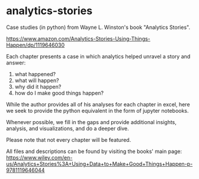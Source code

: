 # analytics-stories
Case studies (in python) from Wayne L. Winston's book "Analytics Stories".

https://www.amazon.com/Analytics-Stories-Using-Things-Happen/dp/1119646030

Each chapter presents a case in which analytics helped unravel a story and answer:
1. what happened?
2. what will happen?
3. why did it happen?
4. how do I make good things happen?

While the author provides all of his analyses for each chapter in excel, here we seek to provide the python equivalent in the form of jupyter notebooks. 

Whenever possible, we fill in the gaps and provide additional insights, analysis, and visualizations, and do a deeper dive.

Please note that not every chapter will be featured.

All files and descriptions can be found by visiting the books' main page: https://www.wiley.com/en-us/Analytics+Stories%3A+Using+Data+to+Make+Good+Things+Happen-p-9781119646044
